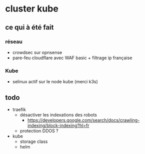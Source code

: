 # cluster kube

## ce qui à été fait

### réseau

- crowdsec sur opnsense
- pare-feu cloudflare avec WAF basic + filtrage ip française

### Kube

- selinux actif sur le node kube (merci k3s)

## todo

- traefik
  - désactiver les indexations des robots
    - https://developers.google.com/search/docs/crawling-indexing/block-indexing?hl=fr
  - protection DDOS ?
- kube
  - storage class
  - helm
